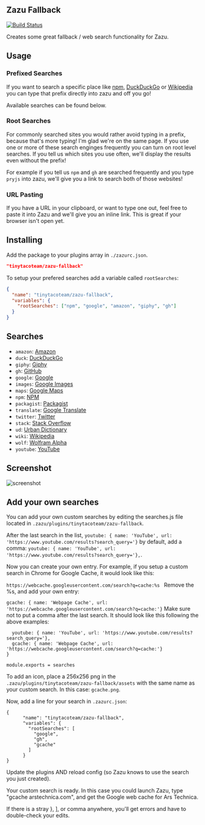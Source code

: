 ## Zazu Fallback

[![Build Status](https://travis-ci.org/tinytacoteam/zazu-fallback.svg?branch=master)](https://travis-ci.org/tinytacoteam/zazu-fallback)

Creates some great fallback / web search functionality for Zazu.

## Usage

### Prefixed Searches

If you want to search a specific place like [npm](https://www.npmjs.com/),
[DuckDuckGo](https://duckduckgo.com/) or [Wikipedia](https://www.wikipedia.org/)
you can type that prefix directly into zazu and off you go!

Available searches can be found below.

### Root Searches

For commonly searched sites you would rather avoid typing in a prefix, because
that's more typing! I'm glad we're on the same page. If you use one or more of
these search enginges frequently you can turn on root level searches. If you
tell us which sites you use often, we'll display the results even without the
prefix!

For example if you tell us `npm` and `gh` are searched frequently and you type
`pryjs` into zazu, we'll give you a link to search both of those websites!

### URL Pasting

If you have a URL in your clipboard, or want to type one out, feel free to paste
it into Zazu and we'll give you an inline link. This is great if your browser
isn't open yet.

## Installing

Add the package to your plugins array in `./zazurc.json`.

~~~ json
"tinytacoteam/zazu-fallback"
~~~

To setup your prefered searches add a variable called `rootSearches`:

~~~ json
{
  "name": "tinytacoteam/zazu-fallback",
  "variables": {
    "rootSearches": ["npm", "google", "amazon", "giphy", "gh"]
  }
}
~~~

## Searches

* `amazon`: [Amazon](https://www.amazon.com/)
* `duck`: [DuckDuckGo](https://duckduckgo.com/)
* `giphy`: [Giphy](https://giphy.com/)
* `gh`: [GitHub](https://github.com/)
* `google`: [Google](https://www.google.com/)
* `images`: [Google Images](https://www.google.com/)
* `maps`: [Google Maps](https://www.google.com/)
* `npm`: [NPM](https://www.npmjs.com/)
* `packagist`: [Packagist](https://packagist.org)
* `translate`: [Google Translate](https://translate.google.com/)
* `twitter`: [Twitter](https://twitter.com/)
* `stack`: [Stack Overflow](https://stackoverflow.com/)
* `ud`: [Urban Dictionary](https://www.urbandictionary.com/)
* `wiki`: [Wikipedia](https://wikipedia.org/)
* `wolf`: [Wolfram Alpha](https://www.wolframalpha.com/)
* `youtube`: [YouTube](https://www.youtube.com/)

## Screenshot

![screenshot](./assets/screenshot.png)

## Add your own searches

You can add your own custom searches by editing the searches.js file located in `.zazu/plugins/tinytacoteam/zazu-fallback`.

After the last search in the list, `youtube: { name: 'YouTube', url: 'https://www.youtube.com/results?search_query='}` by default, add a comma: `youtube: { name: 'YouTube', url: 'https://www.youtube.com/results?search_query='},`.

Now you can create your own entry. For example, if you setup a custom search in Chrome for Google Cache, it would look like this:

`https://webcache.googleusercontent.com/search?q=cache:%s
` 
Remove the %s, and add your own entry:

` gcache: { name: 'Webpage Cache', url: 'https://webcache.googleusercontent.com/search?q=cache:'}
`
Make sure not to put a comma after the last search. It should look like this following the above examples:

```
  youtube: { name: 'YouTube', url: 'https://www.youtube.com/results?search_query='},
  gcache: { name: 'Webpage Cache', url: 'https://webcache.googleusercontent.com/search?q=cache:'}
}

module.exports = searches
```

To add an icon, place a 256x256 png in the `.zazu/plugins/tinytacoteam/zazu-fallback/assets` with the same name as your custom search. In this case: `gcache.png`.

Now, add a line for your search in `.zazurc.json`:

```
{
      "name": "tinytacoteam/zazu-fallback",
      "variables": {
        "rootSearches": [
          "google",
          "gh",
          "gcache"
        ]
      }
}
```

Update the plugins AND reload config (so Zazu knows to use the search you just created).

Your custom search is ready. In this case you could launch Zazu, type "gcache arstechnica.com", and get the Google web cache for Ars Technica.

If there is a stray }, ], or comma anywhere, you'll get errors and have to double-check your edits.
